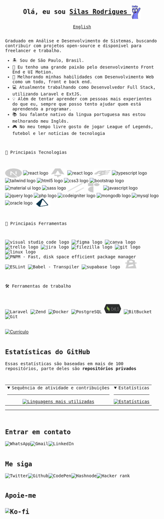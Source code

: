 <div style="display: inline_block">
<samp>
  <h2 align="center">Olá, eu sou
    <a href="https://silasrodrigues.vercel.app">
      Silas Rodrigues
    </a>
      <img align="center" src="../images/hello.gif" height="45px" alt="Olá" />
  </h2>

  <p align="center">
    <a href="../README.md">English</a>
  </p>

  <p align="left"> 
   <br>
   Graduado em Análise e Desenvolvimento de Sistemas, buscando contribuir com projetos open-source e disponível para freelancer e trabalho.  
  </p>
  <ul align="left">
    <li>🏝 Sou de São Paulo, Brasil.</li>
    <li>💜 Eu tenho uma grande paixão pelo desenvolvimento Front End e UI Motion.</li>
    <li>🌱 Melhorando minhas habilidades com Desenvolvimento Web como um todo, front e back end.</li>
    <li>💻 Atualmente trabalhando como Desenvolvedor Full Stack, utilizando Laravel e ExtJS.</li>
    <li>💡 Além de tentar aprender com pessoas mais experientes do que eu, sempre que posso tento ajudar quem está aprendendo a programar.</li>
    <li>📚 Sou falante nativo da lingua portuguesa mas estou melhorando meu Inglês.</li>
    <li>🎮 No meu tempo livre gosto de jogar League of Legends, futebol e ler notícias de tecnologia</li>
  </ul>
</div>
<div style="display: inline_block">
<br>
  <p align="left" vertical-align="center">
  <samp>
  🔌 Principais Tecnologias
  </p>
  <br>
  <p align="left">
    <img align="center" src="../images/next.svg" height="30" width="55" alt="nextjs logo" title="Next JS" />
    <img align="center" src="https://cdn.jsdelivr.net/gh/devicons/devicon@latest/icons/react/react-original.svg" height="30" width="55" alt="react logo" title="React JS" />
    <img align="center" src="../images/astro.svg" height="30" width="55" alt="astro logo" title="Astro JS" />
    <img align="center" src="https://cdn.jsdelivr.net/gh/devicons/devicon@latest/icons/nodejs/nodejs-original.svg" height="30" width="55" alt="react logo" title="Node JS" />
    <img align="center" src="../images/fastify.svg" height="30" width="55" alt="react logo" title="Fastify" />
    <img align="center" src="https://cdn.jsdelivr.net/gh/devicons/devicon@latest/icons/typescript/typescript-original.svg" height="30" width="55" alt="typescript logo" title="TypeScript" />
    <img align="center" src="https://cdn.jsdelivr.net/gh/devicons/devicon@latest/icons/tailwindcss/tailwindcss-original.svg" height="30" width="55" alt="tailwind logo" title="Tailwind CSS" />
    <img align="center" src="https://cdn.jsdelivr.net/gh/devicons/devicon@latest/icons/html5/html5-original.svg" height="30" width="55" alt="html5 logo" title="HTML 5" />
    <img align="center" src="https://cdn.jsdelivr.net/gh/devicons/devicon@latest/icons/css3/css3-original.svg" height="30" width="55" alt="css3 logo" title="CSS 3" />
    <img align="center" src="https://cdn.jsdelivr.net/gh/devicons/devicon@latest/icons/bootstrap/bootstrap-original.svg" height="30" width="55" alt="bootstrap logo" title="Bootstrap" />
    <img align="center" src="https://cdn.jsdelivr.net/gh/devicons/devicon@latest/icons/materialui/materialui-original.svg" height="30" width="55" alt="material ui logo" title="Material UI"/>
    <img align="center" src="https://cdn.jsdelivr.net/gh/devicons/devicon@latest/icons/sass/sass-original.svg" height="30" width="55" alt="sass logo" title="SASS" />
    <img align="center" src="../images/shadcnui.svg" height="30" width="55" alt="shadcdn ui logo" title="shadcn/ui" />
    <img align="center" src="../images/radix-ui.svg" height="30" width="55" alt="radix-ui logo" title="radix-ui" />
    <img align="center" src="https://cdn.jsdelivr.net/gh/devicons/devicon@latest/icons/javascript/javascript-original.svg" height="30" width="55" alt="javascript logo" title="JavaScript" />
    <img align="center" src="https://cdn.jsdelivr.net/gh/devicons/devicon@latest/icons/jquery/jquery-original.svg" height="30" width="55" alt="jquery logo" title="JQuery" />
    <img align="center" src="https://cdn.jsdelivr.net/gh/devicons/devicon@latest/icons/php/php-original.svg" height="30" width="55" alt="php logo" title="PHP" />
    <img align="center" src="https://cdn.jsdelivr.net/gh/devicons/devicon@latest/icons/codeigniter/codeigniter-plain.svg" height="30" width="55" alt="codeigniter logo" title="CodeIgniter" />
    <img align="center" src="https://cdn.jsdelivr.net/gh/devicons/devicon@latest/icons/mongodb/mongodb-plain.svg" height="30" width="55" alt="mongodb logo" title="MongoDB" />
    <img align="center" src="https://cdn.jsdelivr.net/gh/devicons/devicon@latest/icons/mysql/mysql-original.svg" height="30" width="55" alt="mysql logo" title="SQL" />
    <img align="center" src="https://cdn.jsdelivr.net/gh/devicons/devicon@latest/icons/oracle/oracle-original.svg" height="55" width="55" alt="oracle logo" title="Oracle" />
    <img align="center" src="../images/prisma.svg" height="30" width="55" alt="prisma logo" title="Prisma" />
  </p>
</div>

<div style="display: inline_block">
<br>
  <samp>
  <p align="left" vertical-align="center">
  🔧 Principais Ferramentas
  </p>
  <br>
  <p align="left">
    <img src="https://cdn.jsdelivr.net/gh/devicons/devicon@latest/icons/vscode/vscode-original.svg" height="30" width="55" alt="visual studio code logo" title="Visual Studio Code" />
    <img src="https://cdn.jsdelivr.net/gh/devicons/devicon@latest/icons/figma/figma-original.svg" height="30" width="55" alt="figma logo" title="Figma" />
    <img src="https://cdn.jsdelivr.net/gh/devicons/devicon@latest/icons/canva/canva-original.svg" height="30" width="55" alt="canva logo" title="Canva" />
    <img src="https://cdn.jsdelivr.net/gh/devicons/devicon@latest/icons/trello/trello-plain.svg" height="30" width="55" alt="trello logo" title="Trello" />
    <img src="https://cdn.jsdelivr.net/gh/devicons/devicon@latest/icons/jira/jira-original.svg" height="30" width="55" alt="jira logo" title="Jira" />
    <img src="https://cdn.jsdelivr.net/gh/devicons/devicon@latest/icons/filezilla/filezilla-plain.svg" height="30" width="55" alt="filezilla logo" title="FileZilla" />
    <img src="https://cdn.jsdelivr.net/gh/devicons/devicon@latest/icons/git/git-original.svg" height="30" width="55" alt="git logo" title="Git" />
    <img src="https://cdn.jsdelivr.net/gh/devicons/devicon@latest/icons/linux/linux-original.svg" height="30" width="55" alt="linux logo" title="Linux" />
    <img src="https://cdn.jsdelivr.net/gh/devicons/devicon@latest/icons/pnpm/pnpm-original.svg" height="30" width="55" alt="PNPM - Fast, disk space efficient package manager" title="PNPM" />
    <img src="https://cdn.jsdelivr.net/gh/devicons/devicon@latest/icons/eslint/eslint-original.svg" height="30" width="55" alt="ESLint" title="ESLint" />
    <img src="https://cdn.jsdelivr.net/gh/devicons/devicon@latest/icons/babel/babel-original.svg" height="30" width="55" alt="Babel - Transpiler" title="Babel" />
    <img src="https://cdn.jsdelivr.net/gh/devicons/devicon@latest/icons/supabase/supabase-original.svg" height="30" width="55" alt="supabase logo" title="Supabase" />
    <img src="../images/lighthouse.svg" height="30" width="55" alt="Lighthouse - Google" title="Lighthouse" />
  </p>
</div>

<div style="display: inline_block">
<br>
  <samp>
  <p align="left" vertical-align="center">
    🛠️ Ferramentas de trabalho
  </p>
  <br>
  <p align="left">
    <img src="https://cdn.jsdelivr.net/gh/devicons/devicon@latest/icons/laravel/laravel-original.svg" height="30" width="55" alt="Laravel" title="Laravel" />
    <img src="https://cdn.jsdelivr.net/gh/devicons/devicon@latest/icons/zend/zend-original.svg" height="30" width="55" alt="Zend" title="Zend" />
    <img src="https://cdn.jsdelivr.net/gh/devicons/devicon@latest/icons/docker/docker-original.svg" height="30" width="55" alt="Docker" title="Docker" />
    <img src="https://cdn.jsdelivr.net/gh/devicons/devicon@latest/icons/postgresql/postgresql-original.svg" height="30" width="55" alt="PostgreSQL" title="PostgreSQL" />
    <img src="../images/ext.svg" height="30" width="55" alt="ExtJS" title="ExtJS">
    <img src="https://cdn.jsdelivr.net/gh/devicons/devicon@latest/icons/bitbucket/bitbucket-original.svg" height="30" width="55" alt="BitBucket" title="BitBucket" />
    <img src="https://cdn.jsdelivr.net/gh/devicons/devicon@latest/icons/git/git-original.svg" height="30" width="55" alt="Git" title="Git" />
  </p>
</div>

<br>

<div class="display-inline-block">
  <a href="https://silasrodrigues.vercel.app/resume.pdf" target="_blank">
    <img align="center" src="https://img.shields.io/badge/-Currículo-ccc?style=for-the-badge&logo=adobe-acrobat-reader&logoColor=1c1c1c" alt="Currículo">
  </a>
</div>

<br>

<div style="display: inline_block">
  <samp>
  <h2 align="left">Estatísticas do GitHub</h2>
  <p align="left">Essas estatísticas são baseadas em mais de 100 repositórios, parte deles são <strong>repositórios privados</strong></p>
<br>
  <table width="50%">
    <tr>
      <td align="center">
        <details open>
          <summary>Sequência de atividade e contribuições</summary>
          <hr>
          <a href="https://github.com/SilasRodrigues19">
            <img src="https://github-readme-streak-stats.herokuapp.com?user=SilasRodrigues19&theme=dracula" alt="Linguagens mais utilizadas" />
          </a>
        </details>
      </td>
      <td align="center">
        <details open>
          <summary>Estatísticas</summary>
          <hr>
          <a href="https://github.com/SilasRodrigues19">
            <img src="https://github-readme-stats.vercel.app/api?username=SilasRodrigues19&show_icons=true&theme=dracula&icon_color=ff79c6&include_all_commits=true&count_private=true" alt="Estatísticas" />
          </a>
        </details>
      </td>
    </tr>
  </table>
    <hr>
</div>

<br>
<div style="display: inline_block">
  <samp>
  <h2 align="left">Entrar em contato
  </h2>
  <a href="https://wa.me/5519992576970" target="_blank" aria-label="Converse no WhatsApp com Silas Rodrigues">
    <img align="left" src="https://img.shields.io/badge/-Whats-1c1c1c?style=for-the-badge&logo=whatsapp&labelColor=0891b2&logoColor=white" alt="WhatsApp">
  </a>
  
  <a href="mailto:silasrodrigues.fatec@gmail.com?subject=Contato GitHub" target="_blank" aria-label="Entre em contato com Silas Rodrigues através do Gmail">
    <img align="left" src="https://img.shields.io/badge/-Mail-1c1c1c?style=for-the-badge&logo=gmail&labelColor=0891b2&logoColor=white" alt="Gmail">
  </a>

  <a href="https://linkedin.com/in/silasrodrigues19/" target="_blank" aria-label="Silas Rodrigues no LinkedIn">
    <img align="left" src="https://img.shields.io/badge/-LinkedIn-1c1c1c?style=for-the-badge&logo=linkedin&labelColor=0891b2&logoColor=white" alt="LinkedIn">
  </a>
</div>
<br><br>

<div style="display: inline_block">
  <samp>
  <h2 align="left">Me siga
  </h2>
  <a href="https://twitter.com/intent/user?screen_name=Jinuye1" target="_blank" aria-label="Silas Rodrigues no Twitter">
    <img align="left" src="https://img.shields.io/twitter/follow/Jinuye1?logo=twitter&style=for-the-badge&color=0891b2&labelColor=1c1c1c&logoColor=white" alt="Twitter">
  </a>

  <a href="https://www.github.com/SilasRodrigues19" target="_blank" aria-label="Silas Rodrigues no GitHub">
    <img align="left" src="https://img.shields.io/github/followers/SilasRodrigues19?logo=github&style=for-the-badge&color=0891b2&labelColor=1c1c1c&logoColor=white" alt="Github">
  </a>

  <a href="https://codepen.io/SilasRodrigues19" target="_blank" aria-label="Silas Rodrigues no CodePen">
    <img align="left" src="https://img.shields.io/badge/Codepen-000000?logo=codepen&style=for-the-badge&color=1c1c1c&labelColor=0891b2&logoColor=white" alt="CodePen">
  </a>

  <a href="https://hashnode.com/@SilasRodrigues19" target="_blank" aria-label="Silas Rodrigues no Hashnode">
    <img align="left" src="https://img.shields.io/badge/Hashnode-0A0A0A?logo=hashnode&style=for-the-badge&color=1c1c1c&labelColor=0891b2&logoColor=white" alt="Hashnode">
  </a>

  <a href="https://www.hackerrank.com/profile/silasrodrigues19" target="_blank" aria-label="Silas Rodrigues no Hacker Rank">
    <img align="left" src="https://img.shields.io/badge/-Hacker&nbsp;rank-2EC866?logo=HackerRank&style=for-the-badge&color=1c1c1c&labelColor=0891b2&logoColor=white" alt="Hacker rank">
  </a>

  <br><br>

  <div style="display: inline_block">
    <samp>
    <h2 align="left">Apoie-me<h2>
    <a href="https://ko-fi.com/silasrodrigues" target="_blank" aria-label="Apoie Silas Rodrigues no Ko-fi">
      <img align="left"  src="https://img.shields.io/badge/Ko--fi-F16061?logo=ko-fi&style=for-the-badge&color=1c1c1c&labelColor=0891b2&logoColor=white" alt="Ko-fi">
    </a>
  </div>

</div>

